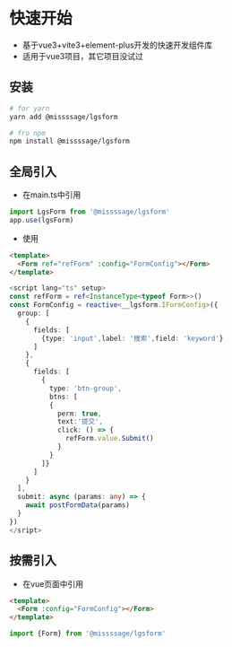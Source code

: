 # 快速开始

- 基于vue3+vite3+element-plus开发的快速开发组件库
- 适用于vue3项目，其它项目没试过

## 安装

```sh
# for yarn
yarn add @missssage/lgsform

# fro npm
npm install @missssage/lgsform
```

## 全局引入

- 在main.ts中引用

```ts
import LgsForm from '@missssage/lgsform'
app.use(lgsForm)
```

- 使用

```html
<template>
  <Form ref="refForm" :config="FormConfig"></Form>
</template>
```

```ts
<script lang="ts" setup>
const refForm = ref<InstanceType<typeof Form>>()
const FormConfig = reactive<__lgsform.IFormConfig>({
  group: [
    {
      fields: [
        {type: 'input',label: '搜索',field: 'keyword'}
      ]
    },
    {
      fields: [
        {
          type: 'btn-group',
          btns: [
          {
            perm: true,
            text:'提交',
            click: () => {
              refForm.value.Submit()
            }
          }
        ]}
      ]
    }
  ],
  submit: async (params: any) => {
    await postFormData(params)
  }
})
</sript>
```

## 按需引入

- 在vue页面中引用

```html
<template>
  <Form :config="FormConfig"></Form>
</template>
```
```ts
import {Form} from '@missssage/lgsform'

```